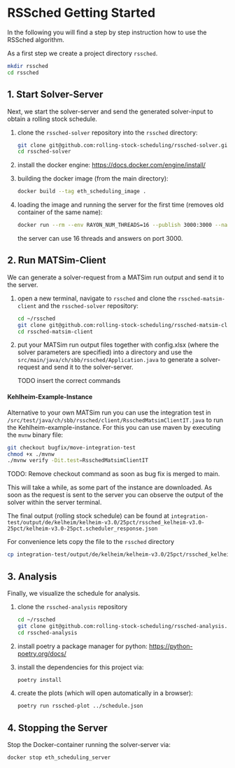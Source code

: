# RSSched Getting Started

In the following you will find a step by step instruction how to use the RSSched algorithm.

As a first step we create a project directory `rssched`.

```bash
mkdir rssched
cd rssched
```

## 1. Start Solver-Server

Next, we start the solver-server and send the generated solver-input to obtain a rolling stock schedule.

1. clone the `rssched-solver` repository into the `rssched` directory:  
   
   ```bash
   git clone git@github.com:rolling-stock-scheduling/rssched-solver.git
   cd rssched-solver
   ```

2. install the docker engine: https://docs.docker.com/engine/install/

3. building the docker image (from the main directory):
   
   ```bash
   docker build --tag eth_scheduling_image .
   ```

4. loading the image and running the server for the first time (removes old container of the same name):
   
   ```bash
   docker run --rm --env RAYON_NUM_THREADS=16 --publish 3000:3000 --name eth_scheduling_server eth_scheduling_image
   ```
   
   the server can use 16 threads and answers on port 3000.

## 2. Run MATSim-Client

We can generate a solver-request from a MATSim run output and send it to the server.

1. open a new terminal, navigate to `rssched` and clone the `rssched-matsim-client` and the `rssched-solver` repository:
   
   ```bash
   cd ~/rssched
   git clone git@github.com:rolling-stock-scheduling/rssched-matsim-client.git
   cd rssched-matsim-client
   ```

2. put your MATSim run output files together with config.xlsx (where the solver parameters are specified) into a directory and use the `src/main/java/ch/sbb/rssched/Application.java` to generate a solver-request and send it to the solver-server.
   
   TODO insert the correct commands

#### Kehlheim-Example-Instance

Alternative to your own MATSim run you can use the integration test in `/src/test/java/ch/sbb/rssched/client/RsschedMatsimClientIT.java` to run the Kehlheim-example-instance. For this you can use maven by executing the `mvnw` binary file:

```bash
git checkout bugfix/move-integration-test
chmod +x ./mvnw
./mvnw verify -Dit.test=RsschedMatsimClientIT
```

   TODO: Remove checkout command as soon as bug fix is merged to main.

   This will take a while, as some part of the instance are downloaded. As soon as the request is sent to the server you can observe the output of the solver within the server terminal.

   The final output (rolling stock schedule) can be found at ```integration-test/output/de/kelheim/kelheim-v3.0/25pct/rssched_kelheim-v3.0-25pct/kelheim-v3.0-25pct.scheduler_response.json```

For convenience lets copy the file to the `rssched` directory

```bash
cp integration-test/output/de/kelheim/kelheim-v3.0/25pct/rssched_kelheim-v3.0-25pct/kelheim-v3.0-25pct.scheduler_response.json ../schedule.json
```

## 3. Analysis

Finally, we visualize the schedule for analysis.

1. clone the `rssched-analysis` repository
   
   ```bash
   cd ~/rssched
   git clone git@github.com:rolling-stock-scheduling/rssched-analysis.git
   cd rssched-analysis
   ```

2. install poetry a package manager for python: https://python-poetry.org/docs/

3. install the dependencies for this project via:
   
   ```bash
   poetry install
   ```

4. create the plots (which will open automatically in a browser):
   
   ```sh
   poetry run rssched-plot ../schedule.json
   ```

## 4. Stopping the Server

Stop the Docker-container running the solver-server via:

```bash
docker stop eth_scheduling_server
```
